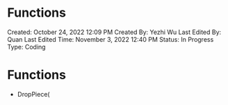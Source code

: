 # Functions

Created: October 24, 2022 12:09 PM
Created By: Yezhi Wu
Last Edited By: Quan 
Last Edited Time: November 3, 2022 12:40 PM
Status: In Progress
Type: Coding

# Functions

- DropPiece(